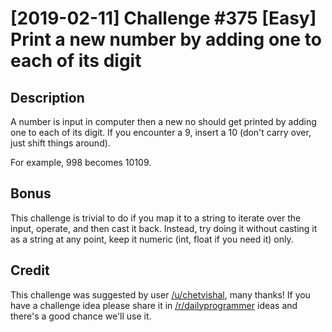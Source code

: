 # [2019-02-11] Challenge #375 [Easy] Print a new number by adding one to each of its digit

## Description
A number is input in computer then a new no should get printed by adding one to each of its digit. If you encounter a 9, insert a 10 (don't carry over, just shift things around).

For example, 998 becomes 10109.

## Bonus
This challenge is trivial to do if you map it to a string to iterate over the input, operate, and then cast it back. Instead, try doing it without casting it as a string at any point, keep it numeric (int, float if you need it) only.

## Credit
This challenge was suggested by user [/u/chetvishal](https://www.reddit.com/u/chetvishal), many thanks! If you have a challenge idea please share it in [/r/dailyprogrammer](https://www.reddit.com/r/dailyprogrammer) ideas and there's a good chance we'll use it.

